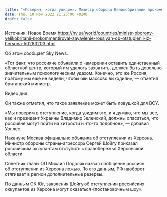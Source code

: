 ```yaml
---
title: "«Поверим, когда увидим». Министр обороны Великобритании прокомментировал заявление россиян об отступлении из Херсона"
date: Thu, 10 Nov 2022 21:25:00 +0200
draft: false
---
```

Источник: Новое Время https://nv.ua/world/countries/ministr-oborony-velikobritanii-prokommentiroval-zayavlenie-rossiyan-ob-otstuplenii-iz-hersona-50283203.html


Об этом сообщает Sky News.

«Тот факт, что россияне объявили о намерении оставить единственный областной центр, который им удалось захватить, должен быть довольно значительным психологическим ударом. Конечно, это же Россия, поэтому мы еще не видели, чтобы они массово выходили», — отметил британский министр.

 Видео дня   

Он также отметил, что такое заявление может быть ловушкой для ВСУ.

«Мы поверим в отступление, когда увидим это, и я думаю, что мы все, как и президент Украины Владимир Зеленский, должны опасаться, что россияне могут пойти на хитрости и что-то подобное», — добавил Уоллес.

Накануне Москва официально объявила об отступлении из Херсона. Министр обороны страны-агрессора Сергей Шойгу приказал российским оккупантам отступить с правобережья Херсонской области.

Советник главы ОП Михаил Подоляк назвал сообщение россиян об отступлении из Херсона ложью. По его данным, РФ наоборот стягивает в регион дополнительные резервы.

По данным ОК Юг, заявления Шойгу об отступлении российских оккупантов из Херсона могут оказаться «постановочным шоу».
